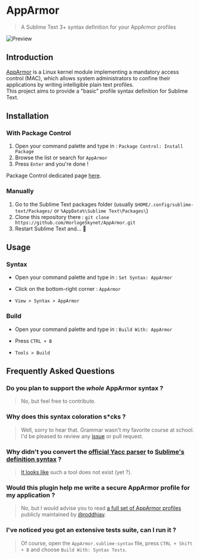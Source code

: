 # AppArmor

> A Sublime Text 3+ syntax definition for your AppArmor profiles

![Preview](https://i.imgur.com/FRRFdtr.png)

## Introduction

[AppArmor](https://apparmor.net/) is a Linux kernel module implementing a mandatory access control (MAC), which allows system administrators to confine their applications by writing intelligible plain text profiles.  
This project aims to provide a "basic" profile syntax definition for Sublime Text.

## Installation

### With Package Control

1. Open your command palette and type in : `Package Control: Install Package`
2. Browse the list or search for `AppArmor`
3. Press `Enter` and you're done !

Package Control dedicated page [here](https://packagecontrol.io/packages/AppArmor).

### Manually

1. Go to the Sublime Text packages folder (usually `$HOME/.config/sublime-text/Packages/` or `%AppData%\Sublime Text\Packages\`)
2. Clone this repository there : `git clone https://github.com/HorlogeSkynet/AppArmor.git`
3. Restart Sublime Text and... :tada:

## Usage

### Syntax

* Open your command palette and type in : `Set Syntax: AppArmor`

* Click on the bottom-right corner : `AppArmor`

* `View > Syntax > AppArmor`

### Build

* Open your command palette and type in : `Build With: AppArmor`

* Press `CTRL + B`

* `Tools > Build`

## Frequently Asked Questions

### Do you plan to support the _whole_ AppArmor syntax ?

> No, but feel free to contribute.

### Why does this syntax coloration s\*cks ?

> Well, sorry to hear that. Grammar wasn't my favorite course at school.  
> I'd be pleased to review any [issue](https://github.com/HorlogeSkynet/AppArmor/issues/new) or pull request.

### Why didn't you convert the [official Yacc parser](https://gitlab.com/apparmor/apparmor/-/blob/master/parser/parser_yacc.y) to [Sublime's definition syntax](https://www.sublimetext.com/docs/syntax.html) ?

> [It looks like](https://forum.sublimetext.com/t/convert-bnf-yacc-grammar-definition-to-syntax-package/15980) such a tool does not exist (yet ?).

### Would this plugin help me write a secure AppArmor profile for my application ?

> No, but I would advise you to read [a full set of AppArmor profiles](https://github.com/roddhjav/apparmor.d) publicly maintained by [@roddhjav](https://github.com/roddhjav).

### I've noticed you got an extensive tests suite, can I run it ?

> Of course, open the `AppArmor.sublime-syntax` file, press `CTRL + Shift + B` and choose `Build With: Syntax Tests`.
